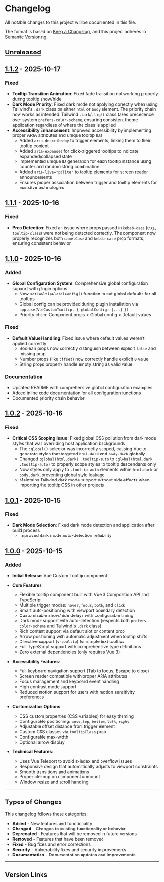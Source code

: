 # Changelog

All notable changes to this project will be documented in this file.

The format is based on [Keep a Changelog](https://keepachangelog.com/en/1.0.0/),
and this project adheres to [Semantic Versioning](https://semver.org/spec/v2.0.0.html).

## [Unreleased]

## [1.1.2] - 2025-10-17

### Fixed
- **Tooltip Transition Animation**: Fixed fade transition not working properly during tooltip show/hide
- **Dark Mode Priority**: Fixed dark mode not applying correctly when using Tailwind's `.dark` class on either `html` or `body` element. The priority chain now works as intended: Tailwind `.dark`/`.light` class takes precedence over system `prefers-color-scheme`, ensuring consistent theme application regardless of where the class is applied
- **Accessibility Enhancement**: Improved accessibility by implementing proper ARIA attributes and unique tooltip IDs
  - Added `aria-describedby` to trigger elements, linking them to their tooltip content
  - Added `aria-expanded` for click-triggered tooltips to indicate expanded/collapsed state
  - Implemented unique ID generation for each tooltip instance using counter and random string combination
  - Added `aria-live="polite"` to tooltip elements for screen reader announcements
  - Ensures proper association between trigger and tooltip elements for assistive technologies

## [1.1.1] - 2025-10-16

### Fixed
- **Prop Detection**: Fixed an issue where props passed in `kebab-case` (e.g., `tooltip-class`) were not being detected correctly. The component now properly recognizes both `camelCase` and `kebab-case` prop formats, ensuring consistent behavior

## [1.1.0] - 2025-10-16

### Added
- **Global Configuration System**: Comprehensive global configuration support with plugin options
  - New `setTooltipGlobalConfig()` function to set global defaults for all tooltips
  - Global config can be provided during plugin installation via `app.use(VueCustomTooltip, { globalConfig: {...} })`
  - Priority chain: Component props > Global config > Default values

### Fixed
- **Default Value Handling**: Fixed issue where default values weren't applied correctly
  - Boolean props now correctly distinguish between explicit `false` and missing prop
  - Number props (like `offset`) now correctly handle explicit `0` value
  - String props properly handle empty string as valid value

### Documentation
- Updated README with comprehensive global configuration examples
- Added inline code documentation for all configuration functions
- Documented priority chain behavior

## [1.0.2] - 2025-10-16

### Fixed
- **Critical CSS Scoping Issue**: Fixed global CSS pollution from dark mode styles that was overriding host application backgrounds
  - The `:global()` selector was incorrectly scoped, causing Vue to generate styles that targeted `html.dark` and `body.dark` globally
  - Changed `:global(html.dark) .tooltip-auto` to `:global(html.dark .tooltip-auto)` to properly scope styles to tooltip descendants only
  - Now styles only apply to `.tooltip-auto` elements within `html.dark` or `body.dark`, preventing global style leakage
  - Maintains Tailwind dark mode support without side effects when importing the tooltip CSS in other projects

## [1.0.1] - 2025-10-15

### Fixed
- **Dark Mode Selection**: Fixed dark mode detection and application after build process
  - Improved dark mode auto-detection reliability

## [1.0.0] - 2025-10-15

### Added
- **Initial Release**: Vue Custom Tooltip component
- **Core Features**:
  - Flexible tooltip component built with Vue 3 Composition API and TypeScript
  - Multiple trigger modes: `hover`, `focus`, `both`, and `click`
  - Smart auto-positioning with viewport boundary detection
  - Customizable show/hide delays with configurable timing
  - Dark mode support with auto-detection (respects both `prefers-color-scheme` and Tailwind's `.dark` class)
  - Rich content support via default slot or content prop
  - Arrow positioning with automatic adjustment when tooltip shifts
  - Directive support (`v-tooltip`) for simple text tooltips
  - Full TypeScript support with comprehensive type definitions
  - Zero external dependencies (only requires Vue 3)
  
- **Accessibility Features**:
  - Full keyboard navigation support (Tab to focus, Escape to close)
  - Screen reader compatible with proper ARIA attributes
  - Focus management and keyboard event handling
  - High contrast mode support
  - Reduced motion support for users with motion sensitivity preferences
  
- **Customization Options**:
  - CSS custom properties (CSS variables) for easy theming
  - Configurable positioning: `auto`, `top`, `bottom`, `left`, `right`
  - Adjustable offset distance from trigger element
  - Custom CSS classes via `tooltipClass` prop
  - Configurable max-width
  - Optional arrow display
  
- **Technical Features**:
  - Uses Vue Teleport to avoid z-index and overflow issues
  - Responsive design that automatically adjusts to viewport constraints
  - Smooth transitions and animations
  - Proper cleanup on component unmount
  - Window resize and scroll handling

---

## Types of Changes

This changelog follows these categories:
- **Added** - New features and functionality
- **Changed** - Changes to existing functionality or behavior
- **Deprecated** - Features that will be removed in future versions
- **Removed** - Features that have been removed
- **Fixed** - Bug fixes and error corrections
- **Security** - Vulnerability fixes and security improvements
- **Documentation** - Documentation updates and improvements

---

## Version Links

[Unreleased]: https://github.com/borsTiHD/vue-custom-tooltip/compare/v1.1.2...HEAD
[1.1.2]: https://github.com/borsTiHD/vue-custom-tooltip/compare/v1.1.1...v1.1.2
[1.1.1]: https://github.com/borsTiHD/vue-custom-tooltip/compare/v1.1.0...v1.1.1
[1.1.0]: https://github.com/borsTiHD/vue-custom-tooltip/compare/v1.0.2...v1.1.0
[1.0.2]: https://github.com/borsTiHD/vue-custom-tooltip/compare/v1.0.1...v1.0.2
[1.0.1]: https://github.com/borsTiHD/vue-custom-tooltip/compare/v1.0.0...v1.0.1
[1.0.0]: https://github.com/borsTiHD/vue-custom-tooltip/releases/tag/v1.0.0
